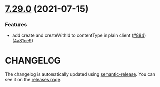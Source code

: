 # [7.29.0](https://github.com/contentful/contentful-management.js/compare/v7.28.0...v7.29.0) (2021-07-15)


### Features

* add create and createWithId to contentType in plain client ([#884](https://github.com/contentful/contentful-management.js/issues/884)) ([4a81ce9](https://github.com/contentful/contentful-management.js/commit/4a81ce935e35fcd97fde240e574a385ffcda66ed))

# CHANGELOG

The changelog is automatically updated using
[semantic-release](https://github.com/semantic-release/semantic-release). You
can see it on the [releases page](https://github.com/contentful/contentful-management.js/releases).
